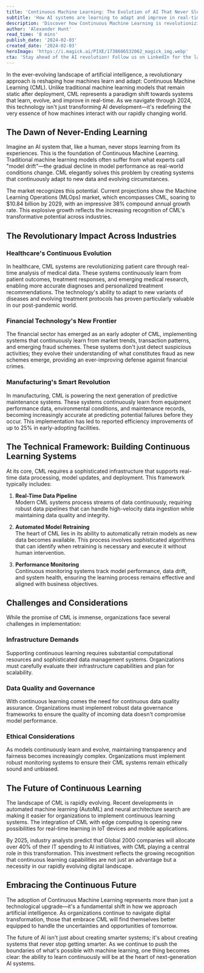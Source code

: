 ```yaml
---
title: 'Continuous Machine Learning: The Evolution of AI That Never Sleeps'
subtitle: 'How AI systems are learning to adapt and improve in real-time'
description: 'Discover how Continuous Machine Learning is revolutionizing AI development by creating systems that learn and adapt in real-time. From healthcare to manufacturing, explore how this technology is transforming industries and shaping the future of artificial intelligence.'
author: 'Alexander Hunt'
read_time: '8 mins'
publish_date: '2024-02-03'
created_date: '2024-02-03'
heroImage: 'https://i.magick.ai/PIXE/1738606532062_magick_img.webp'
cta: 'Stay ahead of the AI revolution! Follow us on LinkedIn for the latest insights on Continuous Machine Learning and other groundbreaking developments in artificial intelligence.'
---
```


In the ever-evolving landscape of artificial intelligence, a revolutionary approach is reshaping how machines learn and adapt: Continuous Machine Learning (CML). Unlike traditional machine learning models that remain static after deployment, CML represents a paradigm shift towards systems that learn, evolve, and improve in real-time. As we navigate through 2024, this technology isn't just transforming AI development—it's redefining the very essence of how machines interact with our rapidly changing world.

## The Dawn of Never-Ending Learning

Imagine an AI system that, like a human, never stops learning from its experiences. This is the foundation of Continuous Machine Learning. Traditional machine learning models often suffer from what experts call "model drift"—the gradual decline in model performance as real-world conditions change. CML elegantly solves this problem by creating systems that continuously adapt to new data and evolving circumstances.

The market recognizes this potential. Current projections show the Machine Learning Operations (MLOps) market, which encompasses CML, soaring to $10.84 billion by 2029, with an impressive 38% compound annual growth rate. This explosive growth reflects the increasing recognition of CML's transformative potential across industries.

## The Revolutionary Impact Across Industries

### Healthcare's Continuous Evolution

In healthcare, CML systems are revolutionizing patient care through real-time analysis of medical data. These systems continuously learn from patient outcomes, treatment responses, and emerging medical research, enabling more accurate diagnoses and personalized treatment recommendations. The technology's ability to adapt to new variants of diseases and evolving treatment protocols has proven particularly valuable in our post-pandemic world.

### Financial Technology's New Frontier

The financial sector has emerged as an early adopter of CML, implementing systems that continuously learn from market trends, transaction patterns, and emerging fraud schemes. These systems don't just detect suspicious activities; they evolve their understanding of what constitutes fraud as new schemes emerge, providing an ever-improving defense against financial crimes.

### Manufacturing's Smart Revolution

In manufacturing, CML is powering the next generation of predictive maintenance systems. These systems continuously learn from equipment performance data, environmental conditions, and maintenance records, becoming increasingly accurate at predicting potential failures before they occur. This implementation has led to reported efficiency improvements of up to 25% in early-adopting facilities.

## The Technical Framework: Building Continuous Learning Systems

At its core, CML requires a sophisticated infrastructure that supports real-time data processing, model updates, and deployment. This framework typically includes:

1. **Real-Time Data Pipeline**  
    Modern CML systems process streams of data continuously, requiring robust data pipelines that can handle high-velocity data ingestion while maintaining data quality and integrity.

2. **Automated Model Retraining**  
    The heart of CML lies in its ability to automatically retrain models as new data becomes available. This process involves sophisticated algorithms that can identify when retraining is necessary and execute it without human intervention.

3. **Performance Monitoring**  
    Continuous monitoring systems track model performance, data drift, and system health, ensuring the learning process remains effective and aligned with business objectives.

## Challenges and Considerations

While the promise of CML is immense, organizations face several challenges in implementation:

### Infrastructure Demands

Supporting continuous learning requires substantial computational resources and sophisticated data management systems. Organizations must carefully evaluate their infrastructure capabilities and plan for scalability.

### Data Quality and Governance

With continuous learning comes the need for continuous data quality assurance. Organizations must implement robust data governance frameworks to ensure the quality of incoming data doesn't compromise model performance.

### Ethical Considerations

As models continuously learn and evolve, maintaining transparency and fairness becomes increasingly complex. Organizations must implement robust monitoring systems to ensure their CML systems remain ethically sound and unbiased.

## The Future of Continuous Learning

The landscape of CML is rapidly evolving. Recent developments in automated machine learning (AutoML) and neural architecture search are making it easier for organizations to implement continuous learning systems. The integration of CML with edge computing is opening new possibilities for real-time learning in IoT devices and mobile applications.

By 2025, industry analysts predict that Global 2000 companies will allocate over 40% of their IT spending to AI initiatives, with CML playing a central role in this transformation. This investment reflects the growing recognition that continuous learning capabilities are not just an advantage but a necessity in our rapidly evolving digital landscape.

## Embracing the Continuous Future

The adoption of Continuous Machine Learning represents more than just a technological upgrade—it's a fundamental shift in how we approach artificial intelligence. As organizations continue to navigate digital transformation, those that embrace CML will find themselves better equipped to handle the uncertainties and opportunities of tomorrow.

The future of AI isn't just about creating smarter systems; it's about creating systems that never stop getting smarter. As we continue to push the boundaries of what's possible with machine learning, one thing becomes clear: the ability to learn continuously will be at the heart of next-generation AI systems.
